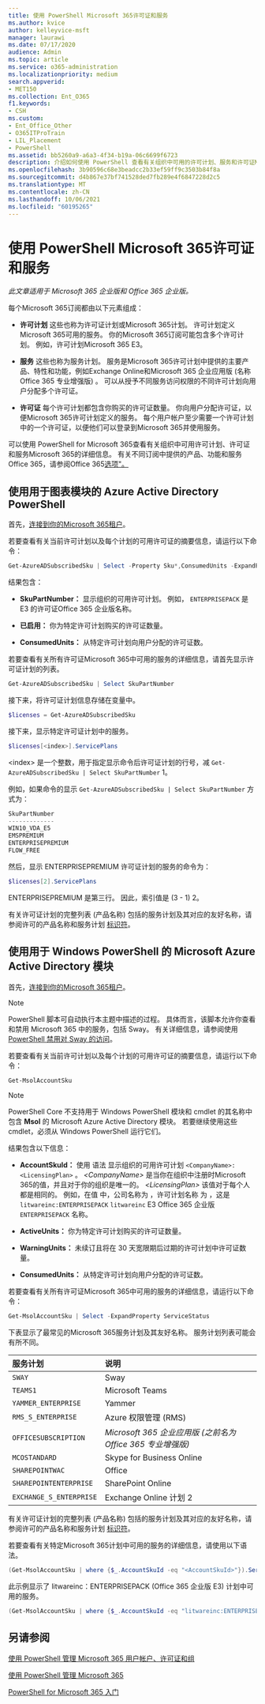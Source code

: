 ```yaml
---
title: 使用 PowerShell Microsoft 365许可证和服务
ms.author: kvice
author: kelleyvice-msft
manager: laurawi
ms.date: 07/17/2020
audience: Admin
ms.topic: article
ms.service: o365-administration
ms.localizationpriority: medium
search.appverid:
- MET150
ms.collection: Ent_O365
f1.keywords:
- CSH
ms.custom:
- Ent_Office_Other
- O365ITProTrain
- LIL_Placement
- PowerShell
ms.assetid: bb5260a9-a6a3-4f34-b19a-06c6699f6723
description: 介绍如何使用 PowerShell 查看有关组织中可用的许可计划、服务和许可证Microsoft 365的信息。
ms.openlocfilehash: 3b90596c68e3beadcc2b33ef59ff9c3503b84f8a
ms.sourcegitcommit: d4b867e37bf741528ded7fb289e4f6847228d2c5
ms.translationtype: MT
ms.contentlocale: zh-CN
ms.lasthandoff: 10/06/2021
ms.locfileid: "60195265"
---
```

# <a name="view-microsoft-365-licenses-and-services-with-powershell"></a>使用 PowerShell Microsoft 365许可证和服务

*此文章适用于 Microsoft 365 企业版和 Office 365 企业版。* 

每个Microsoft 365订阅都由以下元素组成：

- **许可计划** 这些也称为许可证计划或Microsoft 365计划。 许可计划定义Microsoft 365可用的服务。 你的Microsoft 365订阅可能包含多个许可计划。 例如，许可计划Microsoft 365 E3。
    
- **服务** 这些也称为服务计划。 服务是Microsoft 365许可计划中提供的主要产品、特性和功能，例如Exchange Online和Microsoft 365 企业应用版 (名称Office 365 专业增强版) 。 可以从授予不同服务访问权限的不同许可计划向用户分配多个许可证。
    
- **许可证** 每个许可计划都包含你购买的许可证数量。 你向用户分配许可证，以便Microsoft 365许可计划定义的服务。 每个用户帐户至少需要一个许可计划中的一个许可证，以便他们可以登录到Microsoft 365并使用服务。
    
可以使用 PowerShell for Microsoft 365查看有关组织中可用许可计划、许可证和服务Microsoft 365的详细信息。 有关不同订阅中提供的产品、功能和服务Office 365，请参阅Office 365[选项"。](/office365/servicedescriptions/office-365-platform-service-description/office-365-plan-options)


## <a name="use-the-azure-active-directory-powershell-for-graph-module"></a>使用用于图表模块的 Azure Active Directory PowerShell

首先，[连接到你的Microsoft 365租户](connect-to-microsoft-365-powershell.md#connect-with-the-azure-active-directory-powershell-for-graph-module)。
  
若要查看有关当前许可计划以及每个计划的可用许可证的摘要信息，请运行以下命令：
  
```powershell
Get-AzureADSubscribedSku | Select -Property Sku*,ConsumedUnits -ExpandProperty PrepaidUnits
```

结果包含：
  
- **SkuPartNumber：** 显示组织的可用许可计划。 例如， `ENTERPRISEPACK` 是 E3 的许可证Office 365 企业版名称。
    
- **已启用：** 你为特定许可计划购买的许可证数量。
    
- **ConsumedUnits：** 从特定许可计划向用户分配的许可证数。
    
若要查看有关所有许可证Microsoft 365中可用的服务的详细信息，请首先显示许可证计划的列表。

```powershell
Get-AzureADSubscribedSku | Select SkuPartNumber
```

接下来，将许可证计划信息存储在变量中。

```powershell
$licenses = Get-AzureADSubscribedSku
```

接下来，显示特定许可证计划中的服务。

```powershell
$licenses[<index>].ServicePlans
```

\<index> 是一个整数，用于指定显示命令后许可证计划的行号，减 `Get-AzureADSubscribedSku | Select SkuPartNumber` 1。

例如，如果命令的显示 `Get-AzureADSubscribedSku | Select SkuPartNumber` 方式为：

```powershell
SkuPartNumber
-------------
WIN10_VDA_E5
EMSPREMIUM
ENTERPRISEPREMIUM
FLOW_FREE
```

然后，显示 ENTERPRISEPREMIUM 许可证计划的服务的命令为：

```powershell
$licenses[2].ServicePlans
```

ENTERPRISEPREMIUM 是第三行。 因此，索引值是 (3 - 1) 2。

有关许可证计划的完整列表 (产品名称) 包括的服务计划及其对应的友好名称，请参阅许可的产品名称和服务计划 [标识符](/azure/active-directory/users-groups-roles/licensing-service-plan-reference)。

## <a name="use-the-microsoft-azure-active-directory-module-for-windows-powershell"></a>使用用于 Windows PowerShell 的 Microsoft Azure Active Directory 模块

首先，[连接到你的Microsoft 365租户](connect-to-microsoft-365-powershell.md#connect-with-the-microsoft-azure-active-directory-module-for-windows-powershell)。

>[!Note]
>PowerShell 脚本可自动执行本主题中描述的过程。 具体而言，该脚本允许你查看和禁用 Microsoft 365 中的服务，包括 Sway。 有关详细信息，请参阅使用 [PowerShell 禁用对 Sway 的访问](disable-access-to-sway-with-microsoft-365-powershell.md)。
>
    
若要查看有关当前许可计划以及每个计划的可用许可证的摘要信息，请运行以下命令：
  
```powershell
Get-MsolAccountSku
```

>[!Note]
>PowerShell Core 不支持用于 Windows PowerShell 模块和 cmdlet 的其名称中包含 **Msol** 的 Microsoft Azure Active Directory 模块。 若要继续使用这些 cmdlet，必须从 Windows PowerShell 运行它们。
>

结果包含以下信息：
  
- **AccountSkuId：** 使用 语法 显示组织的可用许可计划 `<CompanyName>:<LicensingPlan>` 。  _\<CompanyName>_ 是当你在组织中注册时Microsoft 365的值，并且对于你的组织是唯一的。 _\<LicensingPlan>_ 该值对于每个人都是相同的。 例如，在值 中，公司名称为 ，许可计划名称 为 ，这是 `litwareinc:ENTERPRISEPACK` `litwareinc` E3 Office 365 企业版 `ENTERPRISEPACK` 名称。
    
- **ActiveUnits：** 你为特定许可计划购买的许可证数量。
    
- **WarningUnits：** 未续订且将在 30 天宽限期后过期的许可计划中许可证数量。
    
- **ConsumedUnits：** 从特定许可计划向用户分配的许可证数。
    
若要查看有关所有许可证Microsoft 365中可用的服务的详细信息，请运行以下命令：
  
```powershell
Get-MsolAccountSku | Select -ExpandProperty ServiceStatus
```

下表显示了最常见的Microsoft 365服务计划及其友好名称。 服务计划列表可能会有所不同。 
  
|**服务计划**|**说明**|
|:-----|:-----|
| `SWAY` <br/> |Sway  <br/> |
| `TEAMS1` <br/> |Microsoft Teams  <br/> |
| `YAMMER_ENTERPRISE` <br/> |Yammer  <br/> |
| `RMS_S_ENTERPRISE` <br/> |Azure 权限管理 (RMS)  <br/> |
| `OFFICESUBSCRIPTION` <br/> |*Microsoft 365 企业应用版 (之前名为 Office 365 专业增强版)*  <br/> |
| `MCOSTANDARD` <br/> |Skype for Business Online  <br/> |
| `SHAREPOINTWAC` <br/> |Office  <br/> |
| `SHAREPOINTENTERPRISE` <br/> |SharePoint Online  <br/> |
| `EXCHANGE_S_ENTERPRISE` <br/> |Exchange Online 计划 2  <br/> |
   
有关许可证计划的完整列表 (产品名称) 包括的服务计划及其对应的友好名称，请参阅许可的产品名称和服务计划 [标识符](/azure/active-directory/users-groups-roles/licensing-service-plan-reference)。

若要查看有关特定Microsoft 365计划中可用的服务的详细信息，请使用以下语法。
  
```powershell
(Get-MsolAccountSku | where {$_.AccountSkuId -eq "<AccountSkuId>"}).ServiceStatus
```

此示例显示了 litwareinc：ENTERPRISEPACK (Office 365 企业版 E3) 计划中可用的服务。
  
```powershell
(Get-MsolAccountSku | where {$_.AccountSkuId -eq "litwareinc:ENTERPRISEPACK"}).ServiceStatus
```

## <a name="see-also"></a>另请参阅

[使用 PowerShell 管理 Microsoft 365 用户帐户、许可证和组](manage-user-accounts-and-licenses-with-microsoft-365-powershell.md)
  
[使用 PowerShell 管理 Microsoft 365](manage-microsoft-365-with-microsoft-365-powershell.md)
  
[PowerShell for Microsoft 365 入门](getting-started-with-microsoft-365-powershell.md)